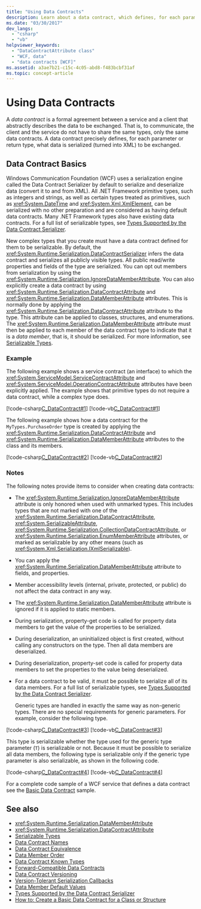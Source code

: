 ```yaml
---
title: "Using Data Contracts"
description: Learn about a data contract, which defines, for each parameter or return type, what data is serialized to be exchanged between a WCF client and server.
ms.date: "03/30/2017"
dev_langs: 
  - "csharp"
  - "vb"
helpviewer_keywords: 
  - "DataContractAttribute class"
  - "WCF, data"
  - "data contracts [WCF]"
ms.assetid: a3ae7b21-c15c-4c05-abd8-f483bcbf31af
ms.topic: concept-article
---
```

# Using Data Contracts

A *data contract* is a formal agreement between a service and a client that abstractly describes the data to be exchanged. That is, to communicate, the client and the service do not have to share the same types, only the same data contracts. A data contract precisely defines, for each parameter or return type, what data is serialized (turned into XML) to be exchanged.  
  
## Data Contract Basics  

 Windows Communication Foundation (WCF) uses a serialization engine called the Data Contract Serializer by default to serialize and deserialize data (convert it to and from XML). All .NET Framework primitive types, such as integers and strings, as well as certain types treated as primitives, such as <xref:System.DateTime> and <xref:System.Xml.XmlElement>, can be serialized with no other preparation and are considered as having default data contracts. Many .NET Framework types also have existing data contracts. For a full list of serializable types, see [Types Supported by the Data Contract Serializer](types-supported-by-the-data-contract-serializer.md).  
  
 New complex types that you create must have a data contract defined for them to be serializable. By default, the <xref:System.Runtime.Serialization.DataContractSerializer> infers the data contract and serializes all publicly visible types. All public read/write properties and fields of the type are serialized. You can opt out members from serialization by using the <xref:System.Runtime.Serialization.IgnoreDataMemberAttribute>. You can also explicitly create a data contract by using <xref:System.Runtime.Serialization.DataContractAttribute> and <xref:System.Runtime.Serialization.DataMemberAttribute> attributes. This is normally done by applying the <xref:System.Runtime.Serialization.DataContractAttribute> attribute to the type. This attribute can be applied to classes, structures, and enumerations. The <xref:System.Runtime.Serialization.DataMemberAttribute> attribute must then be applied to each member of the data contract type to indicate that it is a *data member*, that is, it should be serialized. For more information, see [Serializable Types](serializable-types.md).  
  
### Example  

 The following example shows a service contract (an interface) to which the <xref:System.ServiceModel.ServiceContractAttribute> and <xref:System.ServiceModel.OperationContractAttribute> attributes have been explicitly applied. The example shows that primitive types do not require a data contract, while a complex type does.  
  
 [!code-csharp[C_DataContract#1](../../../../samples/snippets/csharp/VS_Snippets_CFX/c_datacontract/cs/source.cs#1)]
 [!code-vb[C_DataContract#1](../../../../samples/snippets/visualbasic/VS_Snippets_CFX/c_datacontract/vb/source.vb#1)]  
  
 The following example shows how a data contract for the `MyTypes.PurchaseOrder` type is created by applying the <xref:System.Runtime.Serialization.DataContractAttribute> and <xref:System.Runtime.Serialization.DataMemberAttribute> attributes to the class and its members.  
  
 [!code-csharp[C_DataContract#2](../../../../samples/snippets/csharp/VS_Snippets_CFX/c_datacontract/cs/source.cs#2)]
 [!code-vb[C_DataContract#2](../../../../samples/snippets/visualbasic/VS_Snippets_CFX/c_datacontract/vb/source.vb#2)]  
  
### Notes  

 The following notes provide items to consider when creating data contracts:  
  
- The <xref:System.Runtime.Serialization.IgnoreDataMemberAttribute> attribute is only honored when used with unmarked types. This includes types that are not marked with one of the <xref:System.Runtime.Serialization.DataContractAttribute>, <xref:System.SerializableAttribute>, <xref:System.Runtime.Serialization.CollectionDataContractAttribute>, or <xref:System.Runtime.Serialization.EnumMemberAttribute> attributes, or marked as serializable by any other means (such as <xref:System.Xml.Serialization.IXmlSerializable>).  
  
- You can apply the <xref:System.Runtime.Serialization.DataMemberAttribute> attribute to fields, and properties.  
  
- Member accessibility levels (internal, private, protected, or public) do not affect the data contract in any way.  
  
- The <xref:System.Runtime.Serialization.DataMemberAttribute> attribute is ignored if it is applied to static members.  
  
- During serialization, property-get code is called for property data members to get the value of the properties to be serialized.  
  
- During deserialization, an uninitialized object is first created, without calling any constructors on the type. Then all data members are deserialized.  
  
- During deserialization, property-set code is called for property data members to set the properties to the value being deserialized.  
  
- For a data contract to be valid, it must be possible to serialize all of its data members. For a full list of serializable types, see [Types Supported by the Data Contract Serializer](types-supported-by-the-data-contract-serializer.md).  
  
     Generic types are handled in exactly the same way as non-generic types. There are no special requirements for generic parameters. For example, consider the following type.  
  
 [!code-csharp[C_DataContract#3](../../../../samples/snippets/csharp/VS_Snippets_CFX/c_datacontract/cs/source.cs#3)]
 [!code-vb[C_DataContract#3](../../../../samples/snippets/visualbasic/VS_Snippets_CFX/c_datacontract/vb/source.vb#3)]  
  
 This type is serializable whether the type used for the generic type parameter (`T`) is serializable or not. Because it must be possible to serialize all data members, the following type is serializable only if the generic type parameter is also serializable, as shown in the following code.  
  
 [!code-csharp[C_DataContract#4](../../../../samples/snippets/csharp/VS_Snippets_CFX/c_datacontract/cs/source.cs#4)]
 [!code-vb[C_DataContract#4](../../../../samples/snippets/visualbasic/VS_Snippets_CFX/c_datacontract/vb/source.vb#4)]  
  
 For a complete code sample of a WCF service that defines a data contract see the [Basic Data Contract](../samples/basic-data-contract.md) sample.  
  
## See also

- <xref:System.Runtime.Serialization.DataMemberAttribute>
- <xref:System.Runtime.Serialization.DataContractAttribute>
- [Serializable Types](serializable-types.md)
- [Data Contract Names](data-contract-names.md)
- [Data Contract Equivalence](data-contract-equivalence.md)
- [Data Member Order](data-member-order.md)
- [Data Contract Known Types](data-contract-known-types.md)
- [Forward-Compatible Data Contracts](forward-compatible-data-contracts.md)
- [Data Contract Versioning](data-contract-versioning.md)
- [Version-Tolerant Serialization Callbacks](version-tolerant-serialization-callbacks.md)
- [Data Member Default Values](data-member-default-values.md)
- [Types Supported by the Data Contract Serializer](types-supported-by-the-data-contract-serializer.md)
- [How to: Create a Basic Data Contract for a Class or Structure](how-to-create-a-basic-data-contract-for-a-class-or-structure.md)
